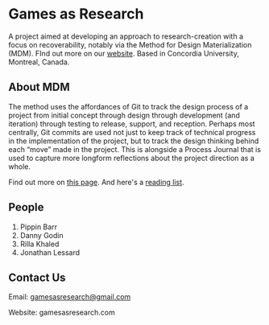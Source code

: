 # Games as Research 


A project aimed at developing an approach to research-creation with a focus on recoverability, notably via the Method for Design Materialization (MDM). FInd out more on our [website](https://www.gamesasresearch.com/). Based in Concordia University, Montreal, Canada.


## About MDM 
The method uses the affordances of Git to track the design process of a project from initial concept through design through development (and iteration) through testing to release, support, and reception. 
Perhaps most centrally, Git commits are used not just to keep track of technical progress in the implementation of the project, but to track the design thinking behind each “move” made in the project. 
This is alongside a Process Journal that is used to capture more longform reflections about the project direction as a whole.

Find out more on [this page](https://www.gamesasresearch.com/mdm). And here's a [reading list](https://www.gamesasresearch.com/bibliography).

## People

1. Pippin Barr
2. Danny Godin
3. Rilla Khaled
4. Jonathan Lessard


## Contact Us
Email: gamesasresearch@gmail.com 

Website: gamesasresearch.com





<!---
This is a ✨ special ✨ repository because its `README.md` (this file) appears on the GitHub Organization profile.
You can click the Preview link to take a look at your changes.
--->
